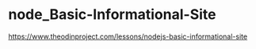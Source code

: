 # node_Basic-Informational-Site
https://www.theodinproject.com/lessons/nodejs-basic-informational-site
